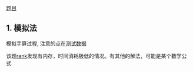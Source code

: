 [题目](http://poj.org/problem?id=1001)

## 1. 模拟法 

模拟手算过程, 注意的点在[测试数据](http://poj.org/showmessage?message_id=76017)

该题[rank](http://poj.org/problemstatus?problem_id=1001)发现有内存，时间消耗极低的情况。有其他的解法，可能是某个数学公式


